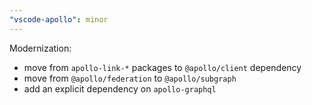 ```yaml
---
"vscode-apollo": minor
---
```


Modernization:

- move from `apollo-link-*` packages to `@apollo/client` dependency
- move from `@apollo/federation` to `@apollo/subgraph`
- add an explicit dependency on `apollo-graphql`
